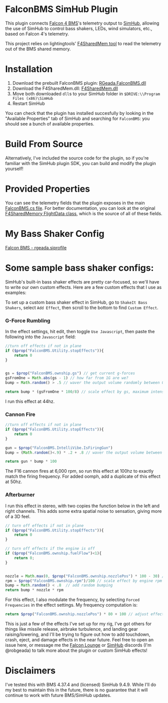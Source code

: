 # FalconBMS SimHub Plugin

This plugin connects [Falcon 4 BMS](https://www.falcon-bms.com/)'s telemetry output to [SimHub](https://www.simhubdash.com/), allowing the use of SimHub to control bass shakers, LEDs, wind simulators, etc., based on Falcon 4's telemetry. 

This project relies on lightingtools' [F4SharedMem tool](https://github.com/lightningviper/lightningstools/tree/master/src/F4SharedMem) to read the telemetry out of the BMS shared memory.

# Installation
1) Download the prebuilt FalconBMS plugin: [RGeada.FalconBMS.dll](https://github.com/RobGeada/falcon-bms-simhub-plugin/raw/refs/heads/main/builds/RGeada.FalconBMS.dll)
2) Download the F4SharedMem.dll: [F4SharedMem.dll](https://github.com/RobGeada/falcon-bms-simhub-plugin/blob/main/F4SharedMem.dll)
3) Move both downloaded `dll`s to your SimHub folder in `$DRIVE:\\Program Files (x86)\SimHub`
4) Restart SimHub

You can check that the plugin has installed succesfully by looking in the "Available Properties" tab of SimHub and searching for `FalconBMS`: you should see a bunch of available properties.

# Build From Source
Alternatively, I've included the source code for the plugin, so if you're familiar with the SimHub plugin SDK, you can build and modify the plugin yourself!

# Provided Properties
You can see the telemetry fields that the plugin exposes in the main [FalconBMS.cs file](https://github.com/RobGeada/falcon-bms-simhub-plugin/blob/68ecbddbb9fcb147693aed62593b85c1f4495f5c/FalconBMS.cs#L51). For better documentation, you can look at the original [F4SharedMemory FlightData class](https://github.com/lightningviper/lightningstools/blob/9bc1be08717982922fbb0705f500d93a2b36da0d/src/F4SharedMem/FlightData.cs#L230), which is the source of all of these fields. 

# My Bass Shaker Config
[Falcon BMS - rgeada.siprofile](https://raw.githubusercontent.com/RobGeada/falcon-bms-simhub-plugin/refs/heads/main/Falcon%20BMS%20-%20rgeada.siprofile)

# Some sample bass shaker configs:
SimHub's built-in bass shaker effects are pretty car-focused, so we'll have to write our own custom effects. Here are a few custom effects that I use as examples:

To set up a custom bass shaker effect in SimHub, go to `ShakeIt Bass Shakers`, select `Add Effect`, then scroll to the bottom to find `Custom Effect`.

### G-Force Rumbling
In the effect settings, hit edit, then toggle `Use Javascript`, then paste the following into the `Javascript` field:

```javascript
//turn off effects if not in plane
if ($prop("FalconBMS.Utility.stopEffects")){ 
	return 0
}


gs = $prop("FalconBMS.ownship.gs") // get current g-forces
gsFromOne = Math.abs(gs - 1) // how far from 1G are we?
bump = Math.random() > .5 // waver the output volume randomly between 0 and 100, to add sensation of bumps

return bump * (gsFromOne * 100/8) // scale effect by gs, maximum intensity at 8g
```
I run this effect at 44hz.

### Cannon Fire
```javascript
//turn off effects if not in plane
if ($prop("FalconBMS.Utility.stopEffects")){
	return 0
}

gun = $prop("FalconBMS.IntelliVibe.IsFiringGun")
bump = (Math.random()<.9) * .2 + .8 // waver the output volume between 80% and 100%, to add organic fluctions to sound

return gun * bump * 100
```
The F16 cannon fires at 6,000 rpm, so run this effect at 100hz to exactly match the firing frequency. For added oomph, add a duplicate of this effect at 50hz.

### Afterburner
I run this effect in stereo, with two copies the function below in the left and right channels. This adds some extra spatial noise to sensation, giving more of a 3D feel.

```javascript
// turn off effects if not in plane
if ($prop("FalconBMS.Utility.stopEffects")){
	return 0
}

// turn off effects if the engine is off
if ($prop("FalconBMS.ownship.fuelFlow")<1){
	return 0;
}


nozzle = Math.max(0, $prop("FalconBMS.ownship.nozzlePos") * 100 - 30) // how open is the engine nozzle aperture? 
rpm = $prop("FalconBMS.ownship.rpm")/100 // scale effect by engine rpm
bump = Math.random() < .8  // add random bumping 
return bump * nozzle * rpm
```
For this effect, I also modulate the frequency, by selecting `Forced Frequencies` in the effect settings. My frequency computation is:
```javascript
return $prop("FalconBMS.ownship.nozzlePos") * 80 + 100 // adjust effect pitch according to nozzle opening
```

This is just a few of the effects I've set up for my rig, I've got others for things like missile release, airbrake turbulence, and landing gear raising/lowering, and I'll be trying to figure out how to add touchdown, crash, eject, and damage effects in the near future. Feel free to open an issue here, or message me the [Falcon Lounge](https://www.falcon-lounge.com/) or [SimHub](https://discord.gg/nBBMuX7) discords (I'm @robgeada) to talk more about the plugin or custom SimHub effects!

# Disclaimers
I've tested this with BMS 4.37.4 and (licensed) SimHub 9.4.9. While I'll do my best to maintain this in the future, there is no guarantee that it will continue to work with future BMS/SimHub updates. 
